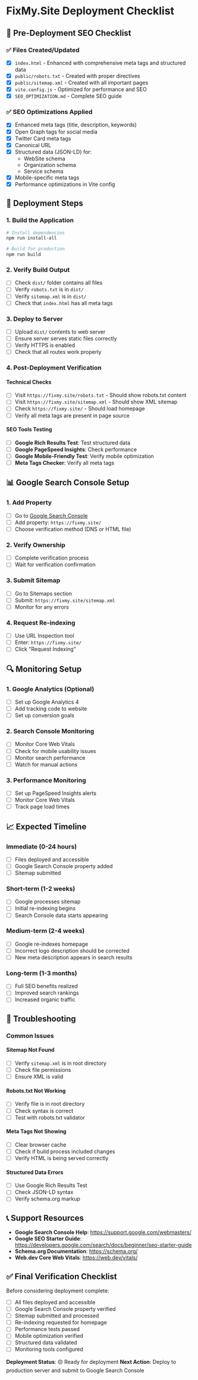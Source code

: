 # FixMy.Site Deployment Checklist

## 🚀 **Pre-Deployment SEO Checklist**

### **✅ Files Created/Updated**
- [x] `index.html` - Enhanced with comprehensive meta tags and structured data
- [x] `public/robots.txt` - Created with proper directives
- [x] `public/sitemap.xml` - Created with all important pages
- [x] `vite.config.js` - Optimized for performance and SEO
- [x] `SEO_OPTIMIZATION.md` - Complete SEO guide

### **✅ SEO Optimizations Applied**
- [x] Enhanced meta tags (title, description, keywords)
- [x] Open Graph tags for social media
- [x] Twitter Card meta tags
- [x] Canonical URL
- [x] Structured data (JSON-LD) for:
  - WebSite schema
  - Organization schema
  - Service schema
- [x] Mobile-specific meta tags
- [x] Performance optimizations in Vite config

## 🔧 **Deployment Steps**

### **1. Build the Application**
```bash
# Install dependencies
npm run install-all

# Build for production
npm run build
```

### **2. Verify Build Output**
- [ ] Check `dist/` folder contains all files
- [ ] Verify `robots.txt` is in `dist/`
- [ ] Verify `sitemap.xml` is in `dist/`
- [ ] Check that `index.html` has all meta tags

### **3. Deploy to Server**
- [ ] Upload `dist/` contents to web server
- [ ] Ensure server serves static files correctly
- [ ] Verify HTTPS is enabled
- [ ] Check that all routes work properly

### **4. Post-Deployment Verification**

#### **Technical Checks**
- [ ] Visit `https://fixmy.site/robots.txt` - Should show robots.txt content
- [ ] Visit `https://fixmy.site/sitemap.xml` - Should show XML sitemap
- [ ] Check `https://fixmy.site/` - Should load homepage
- [ ] Verify all meta tags are present in page source

#### **SEO Tools Testing**
- [ ] **Google Rich Results Test**: Test structured data
- [ ] **Google PageSpeed Insights**: Check performance
- [ ] **Google Mobile-Friendly Test**: Verify mobile optimization
- [ ] **Meta Tags Checker**: Verify all meta tags

## 📊 **Google Search Console Setup**

### **1. Add Property**
- [ ] Go to [Google Search Console](https://search.google.com/search-console)
- [ ] Add property: `https://fixmy.site/`
- [ ] Choose verification method (DNS or HTML file)

### **2. Verify Ownership**
- [ ] Complete verification process
- [ ] Wait for verification confirmation

### **3. Submit Sitemap**
- [ ] Go to Sitemaps section
- [ ] Submit: `https://fixmy.site/sitemap.xml`
- [ ] Monitor for any errors

### **4. Request Re-indexing**
- [ ] Use URL Inspection tool
- [ ] Enter: `https://fixmy.site/`
- [ ] Click "Request Indexing"

## 🔍 **Monitoring Setup**

### **1. Google Analytics (Optional)**
- [ ] Set up Google Analytics 4
- [ ] Add tracking code to website
- [ ] Set up conversion goals

### **2. Search Console Monitoring**
- [ ] Monitor Core Web Vitals
- [ ] Check for mobile usability issues
- [ ] Monitor search performance
- [ ] Watch for manual actions

### **3. Performance Monitoring**
- [ ] Set up PageSpeed Insights alerts
- [ ] Monitor Core Web Vitals
- [ ] Track page load times

## 📈 **Expected Timeline**

### **Immediate (0-24 hours)**
- [ ] Files deployed and accessible
- [ ] Google Search Console property added
- [ ] Sitemap submitted

### **Short-term (1-2 weeks)**
- [ ] Google processes sitemap
- [ ] Initial re-indexing begins
- [ ] Search Console data starts appearing

### **Medium-term (2-4 weeks)**
- [ ] Google re-indexes homepage
- [ ] Incorrect logo description should be corrected
- [ ] New meta description appears in search results

### **Long-term (1-3 months)**
- [ ] Full SEO benefits realized
- [ ] Improved search rankings
- [ ] Increased organic traffic

## 🚨 **Troubleshooting**

### **Common Issues**

#### **Sitemap Not Found**
- [ ] Verify `sitemap.xml` is in root directory
- [ ] Check file permissions
- [ ] Ensure XML is valid

#### **Robots.txt Not Working**
- [ ] Verify file is in root directory
- [ ] Check syntax is correct
- [ ] Test with robots.txt validator

#### **Meta Tags Not Showing**
- [ ] Clear browser cache
- [ ] Check if build process included changes
- [ ] Verify HTML is being served correctly

#### **Structured Data Errors**
- [ ] Use Google Rich Results Test
- [ ] Check JSON-LD syntax
- [ ] Verify schema.org markup

## 📞 **Support Resources**

- **Google Search Console Help**: https://support.google.com/webmasters/
- **Google SEO Starter Guide**: https://developers.google.com/search/docs/beginner/seo-starter-guide
- **Schema.org Documentation**: https://schema.org/
- **Web.dev Core Web Vitals**: https://web.dev/vitals/

## ✅ **Final Verification Checklist**

Before considering deployment complete:

- [ ] All files deployed and accessible
- [ ] Google Search Console property verified
- [ ] Sitemap submitted and processed
- [ ] Re-indexing requested for homepage
- [ ] Performance tests passed
- [ ] Mobile optimization verified
- [ ] Structured data validated
- [ ] Monitoring tools configured

**Deployment Status**: 🟡 Ready for deployment
**Next Action**: Deploy to production server and submit to Google Search Console
